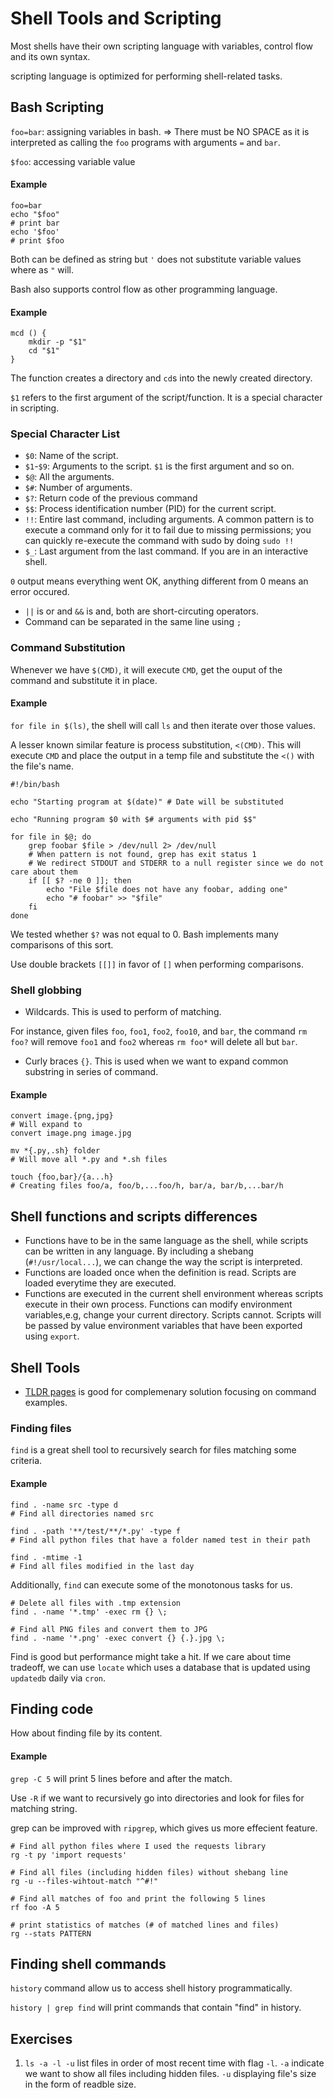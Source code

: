 # Shell Tools and Scripting

Most shells have their own scripting language with variables, control flow and its own syntax.

scripting language is optimized for performing shell-related tasks.

## Bash Scripting

`foo=bar`: assigning variables in bash.
=> There must be NO SPACE as it is interpreted as calling the `foo` programs with arguments `=` and `bar`.

`$foo`: accessing variable value

#### Example
```
foo=bar
echo "$foo"
# print bar
echo '$foo'
# print $foo
```
Both can be defined as string but `'` does not substitute variable values where as `"` will.

Bash also supports control flow as other programming language.

#### Example
```
mcd () {
    mkdir -p "$1"
    cd "$1"
}
```
The function creates a directory and `cd`s into the newly created directory.

`$1` refers to the first argument of the script/function. It is a special character in scripting.

### Special Character List
- `$0`: Name of the script.
- `$1`-`$9`: Arguments to the script. `$1` is the first argument and so on.
- `$@`: All the arguments.
- `$#`: Number of arguments.
- `$?`: Return code of the previous command
- `$$`: Process identification number (PID) for the current script.
- `!!`: Entire last command, including arguments. A common pattern is to execute a command only for it to fail due to missing permissions; you can quickly re-execute the command with sudo by doing `sudo !!`
- `$_`: Last argument from the last command. If you are in an interactive shell.

`0` output means everything went OK, anything different from 0 means an error occured.

- `||` is or and `&&` is and, both are short-circuting operators.
- Command can be separated in the same line using `;`

### Command Substitution
Whenever we have `$(CMD)`, it will execute `CMD`, get the ouput of the command and substitute it in place.

#### Example
`for file in $(ls)`, the shell will call `ls` and then iterate over those values. 

A lesser known similar feature is process substitution, `<(CMD)`. This will execute `CMD` and place the output in a temp file and substitute the `<()` with the file's name.

```
#!/bin/bash

echo "Starting program at $(date)" # Date will be substituted

echo "Running program $0 with $# arguments with pid $$"

for file in $@; do
    grep foobar $file > /dev/null 2> /dev/null
    # When pattern is not found, grep has exit status 1
    # We redirect STDOUT and STDERR to a null register since we do not care about them
    if [[ $? -ne 0 ]]; then
        echo "File $file does not have any foobar, adding one"
        echo "# foobar" >> "$file"
    fi
done
```

We tested whether `$?` was not equal to 0. Bash implements many comparisons of this sort.

Use double brackets `[[]]` in favor of `[]` when performing comparisons. 

### Shell globbing
- Wildcards. This is used to perform of matching.

For instance, given files `foo`, `foo1`, `foo2`, `foo10`, and `bar`, the command `rm foo?` will remove `foo1` and `foo2` whereas `rm foo*` will delete all but `bar`.

- Curly braces `{}`. This is used when we want to expand common substring in series of command. 

#### Example
```
convert image.{png,jpg}
# Will expand to
convert image.png image.jpg

mv *{.py,.sh} folder
# Will move all *.py and *.sh files

touch {foo,bar}/{a...h}
# Creating files foo/a, foo/b,...foo/h, bar/a, bar/b,...bar/h
```

## Shell functions and scripts differences
- Functions have to be in the same language as the shell, while scripts can be written in any language. By including a shebang (`#!/usr/local...`), we can change the way the script is interpreted.
- Functions are loaded once when the definition is read. Scripts are loaded everytime they are executed. 
- Functions are executed in the current shell environment whereas scripts execute in their own process. Functions can modify environment variables,e.g, change your current directory. Scripts cannot. Scripts will be passed by value environment variables that have been exported using `export`.

## Shell Tools

- [TLDR pages](https://tldr.sh/) is good for complemenary solution focusing on command examples.

### Finding files
`find` is a great shell tool to recursively search for files matching some criteria.

#### Example
```
find . -name src -type d
# Find all directories named src

find . -path '**/test/**/*.py' -type f
# Find all python files that have a folder named test in their path

find . -mtime -1
# Find all files modified in the last day
```

Additionally, `find` can execute some of the monotonous tasks for us.

```
# Delete all files with .tmp extension
find . -name '*.tmp' -exec rm {} \;

# Find all PNG files and convert them to JPG
find . -name '*.png' -exec convert {} {.}.jpg \;
```

Find is good but performance might take a hit. If we care about time tradeoff, we can use `locate` which uses a database that is updated using `updatedb` daily via `cron`.

## Finding code
How about finding file by its content. 

#### Example
`grep -C 5` will print 5 lines before and after the match.

Use `-R` if we want to recursively go into directories and look for files for matching string.

grep can be improved with `ripgrep`, which gives us more effecient feature. 

```
# Find all python files where I used the requests library
rg -t py 'import requests'

# Find all files (including hidden files) without shebang line
rg -u --files-wihtout-match "^#!"

# Find all matches of foo and print the following 5 lines
rf foo -A 5

# print statistics of matches (# of matched lines and files)
rg --stats PATTERN
```

## Finding shell commands 
`history` command allow us to access shell history programmatically. 


`history | grep find` will print commands that contain "find" in history.


## Exercises

1. `ls -a -l -u`
list files in order of most recent time with flag `-l`. `-a` indicate we want to show all files including hidden files. `-u` displaying file's size in the form of readble size.



